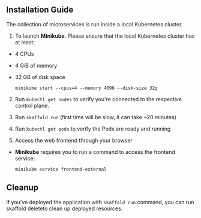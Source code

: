 ## Installation Guide

The collection of microservices is run inside a local Kubernetes cluster.

1. To launch **Minikube**. Please ensure that the local Kubernetes cluster has at least:

  * 4 CPUs
  * 4 GiB of memory
  * 32 GB of disk space

    `minikube start --cpus=4 --memory 4096 --disk-size 32g`

2. Run `kubectl get nodes` to verify you're connected to the respective control plane.

3. Run `skaffold run` (first time will be slow, it can take ~20 minutes)

4. Run `kubectl get pods` to verify the Pods are ready and running

5. Access the web frontend through your browser

  * **Minikube** requires you to run a command to access the frontend service:

    `minikube service frontend-external`

## Cleanup

If you've deployed the application with `skaffold run` command, you can run skaffold deleteto clean up deployed resources.
